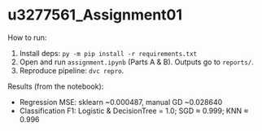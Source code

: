 # u3277561_Assignment01

How to run:
1) Install deps: `py -m pip install -r requirements.txt`
2) Open and run `assignment.ipynb` (Parts A & B). Outputs go to `reports/`.
3) Reproduce pipeline: `dvc repro`.

Results (from the notebook):
- Regression MSE: sklearn ~0.000487, manual GD ~0.028640
- Classification F1: Logistic & DecisionTree = 1.0; SGD ≈ 0.999; KNN ≈ 0.996
